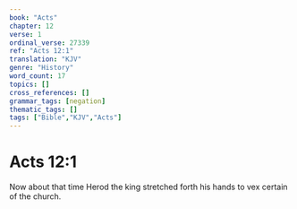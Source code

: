 ```yaml
---
book: "Acts"
chapter: 12
verse: 1
ordinal_verse: 27339
ref: "Acts 12:1"
translation: "KJV"
genre: "History"
word_count: 17
topics: []
cross_references: []
grammar_tags: [negation]
thematic_tags: []
tags: ["Bible","KJV","Acts"]
---
```


# Acts 12:1

Now about that time Herod the king stretched forth his hands to vex certain of the church.
